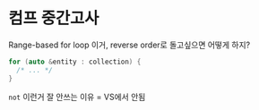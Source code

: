 컴프 중간고사
========
Range-based for loop 이거, reverse order로 돌고싶으면 어떻게 하지?
```cpp
for (auto &entity : collection) {
  /* ... */
}
```

`not` 이런거 잘 안쓰는 이유 = VS에서 안됨
